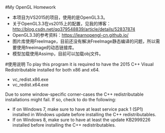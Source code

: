 ﻿#My OpenGL Homework
- 本项目为VS2015的项目，使用的是OpenGL3.3。
- 关于OpenGL3.3在vs2015上的配置，见我的博客：http://blog.csdn.net/qq379548839/article/details/52837874
- OpenGL3.3的参考资料：https://learnopengl-cn.github.io/
- 图片库使用FreeImage，目前还没有解决FreeImage静态编译的问题，所以需要使用freeimage的动态链接库。
- 模型加载使用Assimp，目前可以加载obj文件。

#使用说明
To play this program it is required to have the 2015 C++ Visual Redistributable installed for both x86 and x64. 

- vc_redist.x86.exe
- vc_redist.x64.exe


Due to some window-specific corner-cases the C++ redistributable installations might fail.
If so, check to do the following:

- If on Windows 7, make sure to have at least service pack 1 (SP1) installed in Windows update before installing the C++ redistributables.
- If on Windows 8, make sure to have at least the update KB2999226 installed before installing the C++ redistributables.
